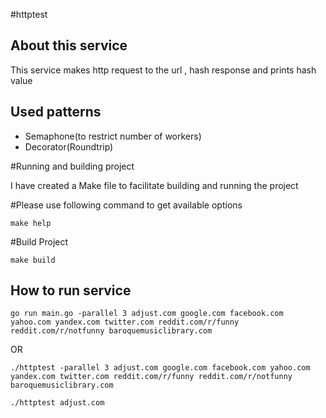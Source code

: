 #httptest

## About this service
This service makes http request to the url , hash response and prints hash value

## Used patterns
- Semaphone(to restrict number of workers)
- Decorator(Roundtrip)

#Running and building project

I have created a Make file to facilitate building and running the project

#Please use following command to get available options

```shell
make help
```

#Build Project

```shell
make build
```

## How to run service

```shell
go run main.go -parallel 3 adjust.com google.com facebook.com yahoo.com yandex.com twitter.com reddit.com/r/funny reddit.com/r/notfunny baroquemusiclibrary.com
```
OR

```shell
./httptest -parallel 3 adjust.com google.com facebook.com yahoo.com yandex.com twitter.com reddit.com/r/funny reddit.com/r/notfunny baroquemusiclibrary.com
```

```shell
./httptest adjust.com
```
